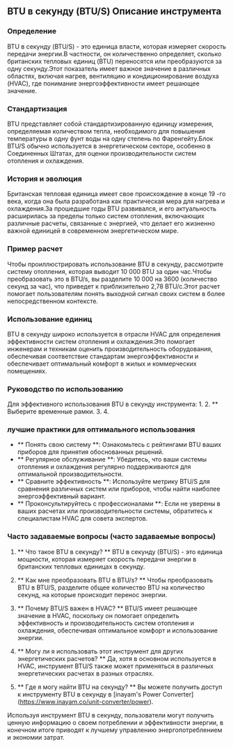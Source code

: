 ## BTU в секунду (BTU/S) Описание инструмента

### Определение
BTU в секунду (BTU/S) - это единица власти, которая измеряет скорость передачи энергии.В частности, он количественно определяет, сколько британских тепловых единиц (BTU) переносятся или преобразуются за одну секунду.Этот показатель имеет важное значение в различных областях, включая нагрев, вентиляцию и кондиционирование воздуха (HVAC), где понимание энергоэффективности имеет решающее значение.

### Стандартизация
BTU представляет собой стандартизированную единицу измерения, определяемая количеством тепла, необходимого для повышения температуры в одну фунт воды на одну степень по Фаренгейту.Блок BTU/S обычно используется в энергетическом секторе, особенно в Соединенных Штатах, для оценки производительности систем отопления и охлаждения.

### История и эволюция
Британская тепловая единица имеет свое происхождение в конце 19 -го века, когда она была разработана как практическая мера для нагрева и охлаждения.За прошедшие годы BTU развивался, и его актуальность расширилась за пределы только систем отопления, включающих различные расчеты, связанные с энергией, что делает его жизненно важной единицей в современном энергетическом мире.

### Пример расчет
Чтобы проиллюстрировать использование BTU в секунду, рассмотрите систему отопления, которая выводит 10 000 BTU за один час.Чтобы преобразовать это в BTU/s, вы разделите 10 000 на 3600 (количество секунд за час), что приведет к приблизительно 2,78 BTU/с.Этот расчет помогает пользователям понять выходной сигнал своих систем в более непосредственном контексте.

### Использование единиц
BTU в секунду широко используется в отрасли HVAC для определения эффективности систем отопления и охлаждения.Это помогает инженерам и техникам оценить производительность оборудования, обеспечивая соответствие стандартам энергоэффективности и обеспечивает оптимальный комфорт в жилых и коммерческих помещениях.

### Руководство по использованию
Для эффективного использования BTU в секунду инструмента:
1.
2. ** Выберите временные рамки.
3.
4.

### лучшие практики для оптимального использования
- ** Понять свою систему **: Ознакомьтесь с рейтингами BTU ваших приборов для принятия обоснованных решений.
- ** Регулярное обслуживание **: Убедитесь, что ваши системы отопления и охлаждения регулярно поддерживаются для оптимальной производительности.
- ** Сравните эффективность **: Используйте метрику BTU/S для сравнения различных систем или приборов, чтобы найти наиболее энергоэффективный вариант.
- ** Проконсультируйтесь с профессионалами **: Если не уверены в ваших расчетах или производительности системы, обратитесь к специалистам HVAC для совета экспертов.

### Часто задаваемые вопросы (часто задаваемые вопросы)

1. ** Что такое BTU в секунду? **
BTU в секунду (BTU/S) - это единица мощности, которая измеряет скорость передачи энергии в британских тепловых единицах в секунду.

2. ** Как мне преобразовать BTU в BTU/s? **
Чтобы преобразовать BTU в BTU/S, разделите общее количество BTU на количество секунд, на которые происходит перенос энергии.

3. ** Почему BTU/S важен в HVAC? **
BTU/S имеет решающее значение в HVAC, поскольку он помогает определить эффективность и производительность систем отопления и охлаждения, обеспечивая оптимальное комфорт и использование энергии.

4. ** Могу ли я использовать этот инструмент для других энергетических расчетов? **
Да, хотя в основном используется в HVAC, инструмент BTU/S также может применяться в различных энергетических расчетах в разных отраслях.

5. ** Где я могу найти BTU на секунду? **
Вы можете получить доступ к инструменту BTU в секунду в [inayam's Power Converter] (https://www.inayam.co/unit-converter/power).

Используя инструмент BTU в секунду, пользователи могут получить ценную информацию о своем потреблении и эффективности энергии, в конечном итоге приводят к лучшему управлению энергопотреблением и экономии затрат.